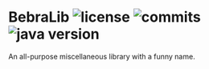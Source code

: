 <h1>BebraLib <img src="https://img.shields.io/badge/license-WTFPL_v2-FFFFFF" alt="license"> <img src="https://img.shields.io/github/commit-activity/t/rusnuker/bebralib?color=0000FF" alt="commits"> <img src="https://img.shields.io/badge/java-1.8-FF0000" alt="java version"><br></h1>
An all-purpose miscellaneous library with a funny name.